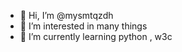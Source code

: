 - 👋 Hi, I’m @mysmtqzdh
- 👀 I’m interested in many things
- 🌱 I’m currently learning python , w3c


<!---
mysmtqzdh/mysmtqzdh is a ✨ special ✨ repository because its `README.md` (this file) appears on your GitHub profile.
You can click the Preview link to take a look at your changes.
--->
